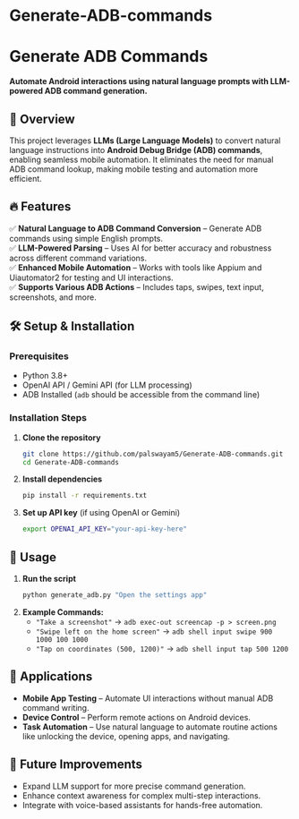 # Generate-ADB-commands

# Generate ADB Commands

**Automate Android interactions using natural language prompts with LLM-powered ADB command generation.**

## 🚀 Overview
This project leverages **LLMs (Large Language Models)** to convert natural language instructions into **Android Debug Bridge (ADB) commands**, enabling seamless mobile automation. It eliminates the need for manual ADB command lookup, making mobile testing and automation more efficient.

## 🔥 Features
✅ **Natural Language to ADB Command Conversion** – Generate ADB commands using simple English prompts.  
✅ **LLM-Powered Parsing** – Uses AI for better accuracy and robustness across different command variations.  
✅ **Enhanced Mobile Automation** – Works with tools like Appium and Uiautomator2 for testing and UI interactions.  
✅ **Supports Various ADB Actions** – Includes taps, swipes, text input, screenshots, and more.  

## 🛠️ Setup & Installation
### Prerequisites
- Python 3.8+
- OpenAI API / Gemini API (for LLM processing)
- ADB Installed (`adb` should be accessible from the command line)

### Installation Steps
1. **Clone the repository**
   ```bash
   git clone https://github.com/palswayam5/Generate-ADB-commands.git
   cd Generate-ADB-commands
   ```  
2. **Install dependencies**
   ```bash
   pip install -r requirements.txt
   ```  
3. **Set up API key** (if using OpenAI or Gemini)
   ```bash
   export OPENAI_API_KEY="your-api-key-here"
   ```  

## 🚀 Usage
1. **Run the script**
   ```bash
   python generate_adb.py "Open the settings app"
   ```  
2. **Example Commands:**  
   - `"Take a screenshot"` → `adb exec-out screencap -p > screen.png`  
   - `"Swipe left on the home screen"` → `adb shell input swipe 900 1000 100 1000`  
   - `"Tap on coordinates (500, 1200)"` → `adb shell input tap 500 1200`  

## 📌 Applications
- **Mobile App Testing** – Automate UI interactions without manual ADB command writing.  
- **Device Control** – Perform remote actions on Android devices.  
- **Task Automation** – Use natural language to automate routine actions like unlocking the device, opening apps, and navigating.  

## 🎯 Future Improvements
- Expand LLM support for more precise command generation.
- Enhance context awareness for complex multi-step interactions.
- Integrate with voice-based assistants for hands-free automation.
